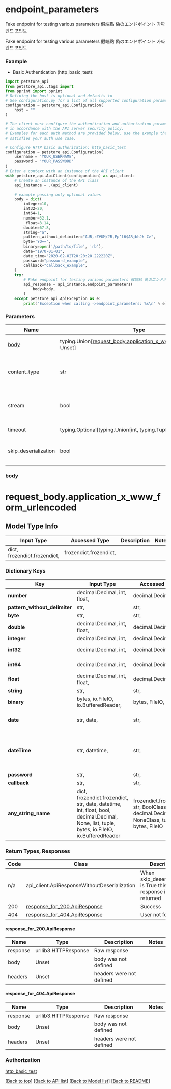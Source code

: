 # **endpoint_parameters**
<a name="endpoint_parameters"></a>

Fake endpoint for testing various parameters 假端點 偽のエンドポイント 가짜 엔드 포인트 

Fake endpoint for testing various parameters 假端點 偽のエンドポイント 가짜 엔드 포인트 

### Example

* Basic Authentication (http_basic_test):
```python
import petstore_api
from petstore_api..tags import 
from pprint import pprint
# Defining the host is optional and defaults to 
# See configuration.py for a list of all supported configuration parameters.
configuration = petstore_api.Configuration(
    host = ""
)

# The client must configure the authentication and authorization parameters
# in accordance with the API server security policy.
# Examples for each auth method are provided below, use the example that
# satisfies your auth use case.

# Configure HTTP basic authorization: http_basic_test
configuration = petstore_api.Configuration(
    username = 'YOUR_USERNAME',
    password = 'YOUR_PASSWORD'
)
# Enter a context with an instance of the API client
with petstore_api.ApiClient(configuration) as api_client:
    # Create an instance of the API class
    api_instance = .(api_client)

    # example passing only optional values
    body = dict(
        integer=10,
        int32=20,
        int64=1,
        number=32.1,
        _float=3.14,
        double=67.8,
        string="a",
        pattern_without_delimiter="AUR,rZ#UM/?R,Fp^l6$ARjbhJk C>",
        byte='YQ==',
        binary=open('/path/to/file', 'rb'),
        date="1970-01-01",
        date_time="2020-02-02T20:20:20.222220Z",
        password="password_example",
        callback="callback_example",
    )
    try:
        # Fake endpoint for testing various parameters 假端點 偽のエンドポイント 가짜 엔드 포인트 
        api_response = api_instance.endpoint_parameters(
            body=body,
        )
    except petstore_api.ApiException as e:
        print("Exception when calling ->endpoint_parameters: %s\n" % e)
```
### Parameters

Name | Type | Description  | Notes
------------- | ------------- | ------------- | -------------
[body](#endpoint_parameters.request_body) | typing.Union[[request_body.application_x_www_form_urlencoded](#endpoint_parameters.request_body.application_x_www_form_urlencoded), Unset] | optional, default is unset |
content_type | str | optional, default is 'application/x-www-form-urlencoded' | Selects the schema and serialization of the request body
stream | bool | default is False | if True then the response.content will be streamed and loaded from a file like object. When downloading a file, set this to True to force the code to deserialize the content to a FileSchema file
timeout | typing.Optional[typing.Union[int, typing.Tuple]] | default is None | the timeout used by the rest client
skip_deserialization | bool | default is False | when True, headers and body will be unset and an instance of api_client.ApiResponseWithoutDeserialization will be returned

### <a id="endpoint_parameters.request_body" >body</a>
# <a id="endpoint_parameters.request_body.application_x_www_form_urlencoded" >request_body.application_x_www_form_urlencoded</a>

## Model Type Info
Input Type | Accessed Type | Description | Notes
------------ | ------------- | ------------- | -------------
dict, frozendict.frozendict,  | frozendict.frozendict,  |  | 

### Dictionary Keys
Key | Input Type | Accessed Type | Description | Notes
------------ | ------------- | ------------- | ------------- | -------------
**number** | decimal.Decimal, int, float,  | decimal.Decimal,  | None | 
**pattern_without_delimiter** | str,  | str,  | None | 
**byte** | str,  | str,  | None | 
**double** | decimal.Decimal, int, float,  | decimal.Decimal,  | None | value must be a 64 bit float
**integer** | decimal.Decimal, int,  | decimal.Decimal,  | None | [optional] 
**int32** | decimal.Decimal, int,  | decimal.Decimal,  | None | [optional] value must be a 32 bit integer
**int64** | decimal.Decimal, int,  | decimal.Decimal,  | None | [optional] value must be a 64 bit integer
**float** | decimal.Decimal, int, float,  | decimal.Decimal,  | None | [optional] value must be a 32 bit float
**string** | str,  | str,  | None | [optional] 
**binary** | bytes, io.FileIO, io.BufferedReader,  | bytes, FileIO,  | None | [optional] 
**date** | str, date,  | str,  | None | [optional] value must conform to RFC-3339 full-date YYYY-MM-DD
**dateTime** | str, datetime,  | str,  | None | [optional] if omitted the server will use the default value of 2010-02-01T10:20:10.11111+01:00value must conform to RFC-3339 date-time
**password** | str,  | str,  | None | [optional] 
**callback** | str,  | str,  | None | [optional] 
**any_string_name** | dict, frozendict.frozendict, str, date, datetime, int, float, bool, decimal.Decimal, None, list, tuple, bytes, io.FileIO, io.BufferedReader | frozendict.frozendict, str, BoolClass, decimal.Decimal, NoneClass, tuple, bytes, FileIO | any string name can be used but the value must be the correct type | [optional]

### Return Types, Responses

Code | Class | Description
------------- | ------------- | -------------
n/a | api_client.ApiResponseWithoutDeserialization | When skip_deserialization is True this response is returned
200 | [response_for_200.ApiResponse](#endpoint_parameters.response_for_200.ApiResponse) | Success
404 | [response_for_404.ApiResponse](#endpoint_parameters.response_for_404.ApiResponse) | User not found

#### <a id="endpoint_parameters.response_for_200.ApiResponse" >response_for_200.ApiResponse</a>
Name | Type | Description  | Notes
------------- | ------------- | ------------- | -------------
response | urllib3.HTTPResponse | Raw response |
body | Unset | body was not defined |
headers | Unset | headers were not defined |

#### <a id="endpoint_parameters.response_for_404.ApiResponse" >response_for_404.ApiResponse</a>
Name | Type | Description  | Notes
------------- | ------------- | ------------- | -------------
response | urllib3.HTTPResponse | Raw response |
body | Unset | body was not defined |
headers | Unset | headers were not defined |

### Authorization

[http_basic_test](../../../README.md#http_basic_test)

[[Back to top]](#__pageTop) [[Back to API list]](../../../README.md#documentation-for-api-endpoints) [[Back to Model list]](../../../README.md#documentation-for-models) [[Back to README]](../../../README.md)

